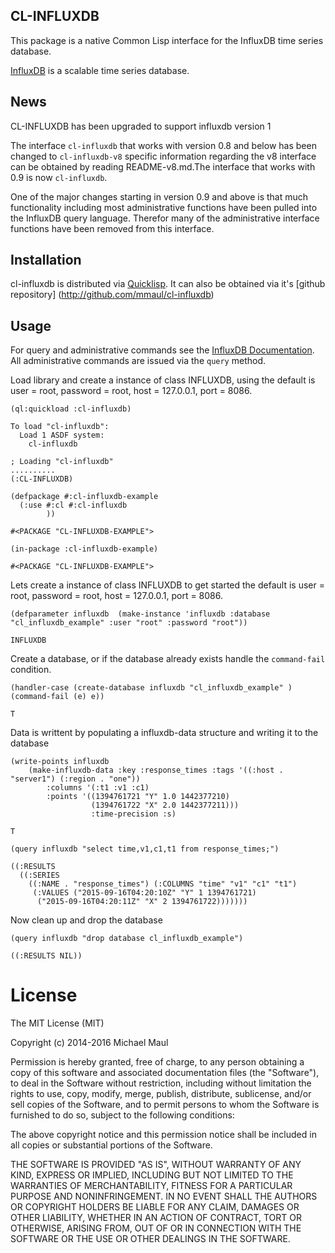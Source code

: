 
CL-INFLUXDB
-------------

This package is a native Common Lisp interface for the InfluxDB time series database.

[InfluxDB](http://influxdb.org) is a scalable time series database.

News
----
CL-INFLUXDB has been upgraded to support influxdb version 1

The interface `cl-influxdb` that works with version 0.8 and below has been changed to `cl-influxdb-v8` specific information regarding the v8 interface can be obtained by reading README-v8.md.The interface that works with 0.9 is now `cl-influxdb`.
    
One of the major changes starting in version 0.9 and above is that much functionality including most administrative functions have been pulled into the InfluxDB query language. Therefor many of the administrative interface functions have been removed from this interface.

Installation
------------
cl-influxdb is distributed via [Quicklisp](http://quicklisp.org).
It can also be obtained via it's [github repository] (http://github.com/mmaul/cl-influxdb)

Usage
------
For query and administrative commands see the [InfluxDB Documentation](https://influxdb.com/docs/v0.9/). All administrative commands are issued via the `query` method.

Load library and create a instance of class INFLUXDB, using the default is
user = root, password = root, host = 127.0.0.1, port = 8086.



    (ql:quickload :cl-influxdb)       

    To load "cl-influxdb":
      Load 1 ASDF system:
        cl-influxdb
    
    ; Loading "cl-influxdb"
    ..........
    (:CL-INFLUXDB)

    (defpackage #:cl-influxdb-example
      (:use #:cl #:cl-influxdb
            ))

    #<PACKAGE "CL-INFLUXDB-EXAMPLE">

    (in-package :cl-influxdb-example)

    #<PACKAGE "CL-INFLUXDB-EXAMPLE">



Lets create a instance of class INFLUXDB to get started the default is
user = root, password = root, host = 127.0.0.1, port = 8086.


    (defparameter influxdb  (make-instance 'influxdb :database "cl_influxdb_example" :user "root" :password "root"))    

    INFLUXDB



Create a database, or if the database already exists handle the `command-fail` condition.


    (handler-case (create-database influxdb "cl_influxdb_example" ) (command-fail (e) e))

    T



Data is writtent by populating a influxdb-data structure and writing it to the database


    (write-points influxdb 
        (make-influxdb-data :key :response_times :tags '((:host . "server1") (:region . "one")) 
            :columns '(:t1 :v1 :c1) 
            :points '((1394761721 "Y" 1.0 1442377210) 
                      (1394761722 "X" 2.0 1442377211)))
                      :time-precision :s)

    T

    (query influxdb "select time,v1,c1,t1 from response_times;")

    ((:RESULTS
      ((:SERIES
        ((:NAME . "response_times") (:COLUMNS "time" "v1" "c1" "t1")
         (:VALUES ("2015-09-16T04:20:10Z" "Y" 1 1394761721)
          ("2015-09-16T04:20:11Z" "X" 2 1394761722)))))))



Now clean up and drop the database


    (query influxdb "drop database cl_influxdb_example")

    ((:RESULTS NIL))



License
====
The MIT License (MIT)

Copyright (c) 2014-2016 Michael Maul

Permission is hereby granted, free of charge, to any person obtaining a copy of
this software and associated documentation files (the "Software"), to deal in
the Software without restriction, including without limitation the rights to
use, copy, modify, merge, publish, distribute, sublicense, and/or sell copies of
the Software, and to permit persons to whom the Software is furnished to do so,
subject to the following conditions:

The above copyright notice and this permission notice shall be included in all
copies or substantial portions of the Software.

THE SOFTWARE IS PROVIDED "AS IS", WITHOUT WARRANTY OF ANY KIND, EXPRESS OR
IMPLIED, INCLUDING BUT NOT LIMITED TO THE WARRANTIES OF MERCHANTABILITY, FITNESS
FOR A PARTICULAR PURPOSE AND NONINFRINGEMENT. IN NO EVENT SHALL THE AUTHORS OR
COPYRIGHT HOLDERS BE LIABLE FOR ANY CLAIM, DAMAGES OR OTHER LIABILITY, WHETHER
IN AN ACTION OF CONTRACT, TORT OR OTHERWISE, ARISING FROM, OUT OF OR IN
CONNECTION WITH THE SOFTWARE OR THE USE OR OTHER DEALINGS IN THE SOFTWARE.


